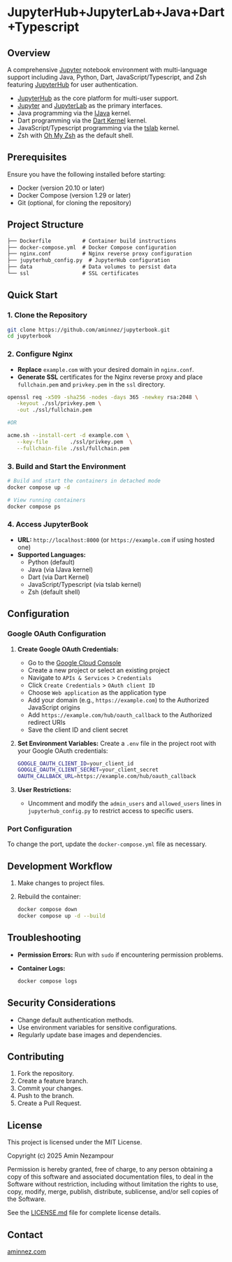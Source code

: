 # JupyterHub+JupyterLab+Java+Dart+Typescript

## Overview

A comprehensive [Jupyter](https://jupyter.org/) notebook environment with multi-language support including Java, Python, Dart, JavaScript/Typescript, and Zsh featuring [JupyterHub](https://github.com/jupyterhub/jupyterhub) for user authentication.

- [JupyterHub](https://github.com/jupyterhub/jupyterhub) as the core platform for multi-user support.
- [Jupyter](https://jupyter.org/) and [JupyterLab](https://jupyterlab.readthedocs.io/en/stable/) as the primary interfaces.
- Java programming via the [IJava](https://github.com/SpencerPark/IJava) kernel.
- Dart programming via the [Dart Kernel](https://github.com/vickumar1981/jupyter-dart-kernel.git) kernel.
- JavaScript/Typescript programming via the [tslab](https://github.com/yunabe/tslab) kernel.
- Zsh with [Oh My Zsh](https://ohmyz.sh/) as the default shell.

## Prerequisites

Ensure you have the following installed before starting:

- Docker (version 20.10 or later)
- Docker Compose (version 1.29 or later)
- Git (optional, for cloning the repository)

## Project Structure

```txt
├── Dockerfile          # Container build instructions
├── docker-compose.yml  # Docker Compose configuration
├── nginx.conf          # Nginx reverse proxy configuration
├── jupyterhub_config.py  # JupyterHub configuration
├── data                # Data volumes to persist data
└── ssl                 # SSL certificates
```

## Quick Start

### 1. Clone the Repository

```bash
git clone https://github.com/aminnez/jupyterbook.git
cd jupyterbook
```

### 2. Configure Nginx

- **Replace** `example.com` with your desired domain in `nginx.conf`.
- **Generate SSL** certificates for the Nginx reverse proxy and place `fullchain.pem` and `privkey.pem` in the `ssl` directory.

```bash
openssl req -x509 -sha256 -nodes -days 365 -newkey rsa:2048 \
   -keyout ./ssl/privkey.pem \
   -out ./ssl/fullchain.pem

#OR

acme.sh --install-cert -d example.com \
   --key-file       ./ssl/privkey.pem  \
   --fullchain-file ./ssl/fullchain.pem
```

### 3. Build and Start the Environment

```bash
# Build and start the containers in detached mode
docker compose up -d

# View running containers
docker compose ps
```

### 4. Access JupyterBook

- **URL:** `http://localhost:8000` (or `https://example.com` if using hosted one)
- **Supported Languages:**
  - Python (default)
  - Java (via IJava kernel)
  - Dart (via Dart Kernel)
  - JavaScript/Typescript (via tslab kernel)
  - Zsh (default shell)

## Configuration

### Google OAuth Configuration

1. **Create Google OAuth Credentials:**
   - Go to the [Google Cloud Console](https://console.cloud.google.com/)
   - Create a new project or select an existing project
   - Navigate to `APIs & Services` > `Credentials`
   - Click `Create Credentials` > `OAuth client ID`
   - Choose `Web application` as the application type
   - Add your domain (e.g., `https://example.com`) to the Authorized JavaScript origins
   - Add `https://example.com/hub/oauth_callback` to the Authorized redirect URIs
   - Save the client ID and client secret

2. **Set Environment Variables:**
   Create a `.env` file in the project root with your Google OAuth credentials:

   ```bash
   GOOGLE_OAUTH_CLIENT_ID=your_client_id
   GOOGLE_OAUTH_CLIENT_SECRET=your_client_secret
   OAUTH_CALLBACK_URL=https://example.com/hub/oauth_callback
   ```

3. **User Restrictions:**
   - Uncomment and modify the `admin_users` and `allowed_users` lines in `jupyterhub_config.py` to restrict access to specific users.

### Port Configuration

To change the port, update the `docker-compose.yml` file as necessary.

## Development Workflow

1. Make changes to project files.
2. Rebuild the container:

   ```bash
   docker compose down
   docker compose up -d --build
   ```

## Troubleshooting

- **Permission Errors:** Run with `sudo` if encountering permission problems.
- **Container Logs:**

  ```bash
  docker compose logs
  ```

## Security Considerations

- Change default authentication methods.
- Use environment variables for sensitive configurations.
- Regularly update base images and dependencies.

## Contributing

1. Fork the repository.
2. Create a feature branch.
3. Commit your changes.
4. Push to the branch.
5. Create a Pull Request.

## License

This project is licensed under the MIT License.

Copyright (c) 2025 Amin Nezampour

Permission is hereby granted, free of charge, to any person obtaining a copy of this software and associated documentation files, to deal in the Software without restriction, including without limitation the rights to use, copy, modify, merge, publish, distribute, sublicense, and/or sell copies of the Software.

See the [LICENSE.md](LICENSE.md) file for complete license details.

## Contact

[aminnez.com](https://aminnez.com)